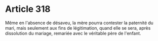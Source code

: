 # Article 318

Même en l'absence de désaveu, la mère pourra contester la paternité du mari, mais seulement aux fins de légitimation, quand elle se sera, après dissolution du mariage, remariée avec le véritable père de l'enfant.
